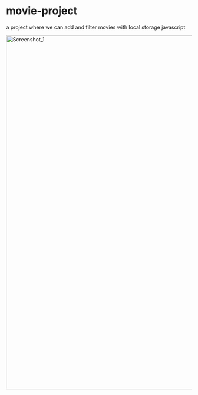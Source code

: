 # movie-project
a project where we can add and filter movies with local storage javascript

<img width="960" alt="Screenshot_1" src="https://user-images.githubusercontent.com/73228549/183668139-24662d5a-dcd8-4d14-9f2e-e3dba6b0e038.png">


